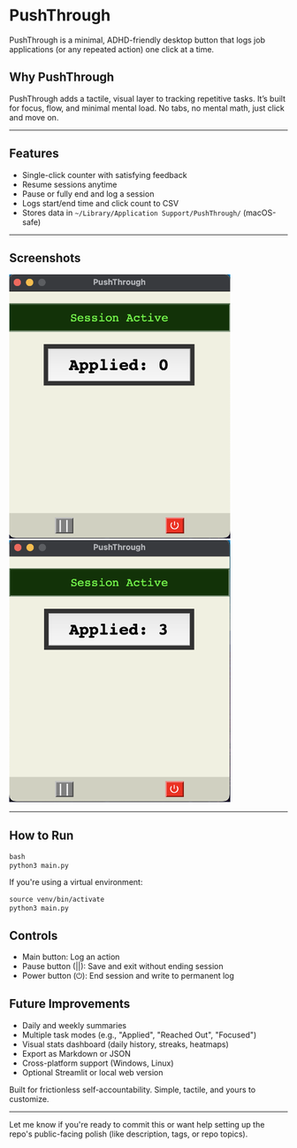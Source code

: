 # PushThrough

PushThrough is a minimal, ADHD-friendly desktop button that logs job applications (or any repeated action) one click at a time.

## Why PushThrough

PushThrough adds a tactile, visual layer to tracking repetitive tasks. It’s built for focus, flow, and minimal mental load. No tabs, no mental math, just click and move on.

---

## Features

- Single-click counter with satisfying feedback
- Resume sessions anytime
- Pause or fully end and log a session
- Logs start/end time and click count to CSV
- Stores data in `~/Library/Application Support/PushThrough/` (macOS-safe)

---

## Screenshots

<img src="screenshots/push-through-1.png" width="400"/>
<img src="screenshots/push-through-2.png" width="400"/>

---

## How to Run

```
bash
python3 main.py
```

If you're using a virtual environment:

```
source venv/bin/activate
python3 main.py
```

## Controls

- Main button: Log an action
- Pause button (||): Save and exit without ending session
- Power button (⏻): End session and write to permanent log

## Future Improvements

- Daily and weekly summaries
- Multiple task modes (e.g., "Applied", "Reached Out", "Focused")
- Visual stats dashboard (daily history, streaks, heatmaps)
- Export as Markdown or JSON
- Cross-platform support (Windows, Linux)
- Optional Streamlit or local web version

Built for frictionless self-accountability. Simple, tactile, and yours to customize.

---

Let me know if you're ready to commit this or want help setting up the repo's public-facing polish (like description, tags, or repo topics).